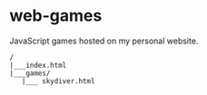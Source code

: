 # web-games
JavaScript games hosted on my personal website.

```
/
|___index.html
|___games/
   |___ skydiver.html
```
